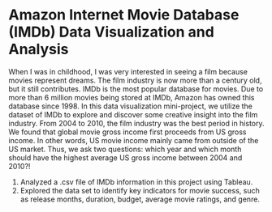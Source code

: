 # Amazon Internet Movie Database (IMDb) Data Visualization and Analysis

When I was in childhood, I was very interested in seeing a film because movies represent dreams. The film industry is now more than a century old, but it still contributes. IMDb is the most popular database for movies. Due to more than 6 million movies being stored at IMDb, Amazon has owned this database since 1998. In this data visualization mini-project, we utilize the dataset of IMDb to explore and discover some creative insight into the film industry. From 2004 to 2010, the film industry was the best period in history. We found that global movie gross income first proceeds from US gross income. In other words, US movie income mainly came from outside of the US market. Thus, we ask two questions: which year and which month should have the highest average US gross income between 2004 and 2010?!

1. Analyzed a .csv file of IMDb information in this project using Tableau. 
2. Explored the data set to identify key indicators for movie success, such as release months, duration, budget, average movie ratings, and genre. 
